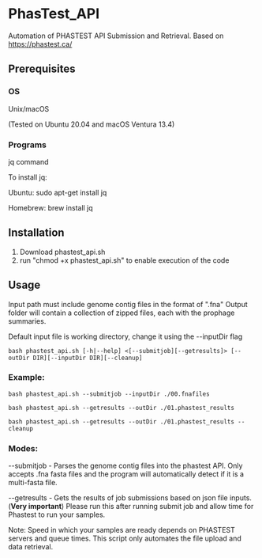# PhasTest_API
Automation of PHASTEST API Submission and Retrieval. Based on https://phastest.ca/

## Prerequisites

### OS
Unix/macOS

(Tested on Ubuntu 20.04 and macOS Ventura 13.4)


### Programs
jq command

To install jq:

Ubuntu: sudo apt-get install jq

Homebrew: brew install jq


## Installation

1. Download phastest_api.sh
2. run "chmod +x phastest_api.sh" to enable execution of the code


## Usage

Input path must include genome contig files in the format of ".fna"
Output folder will contain a collection of zipped files, each with the prophage summaries.

Default input file is working directory, change it using the --inputDir flag

`bash phastest_api.sh [-h|--help] <[--submitjob][--getresults]> [--outDir DIR][--inputDir DIR][--cleanup]`

### Example:

 `bash phastest_api.sh --submitjob --inputDir ./00.fnafiles`


 `bash phastest_api.sh --getresults --outDir ./01.phastest_results`


 `bash phastest_api.sh --getresults --outDir ./01.phastest_results --cleanup` 


### Modes:

--submitjob - Parses the genome contig files into the phastest API. Only accepts .fna fasta files and the program will automatically detect if it is a multi-fasta file.

--getresults - Gets the results of job submissions based on json file inputs. 
(**Very important**) Please run this after running submit job and allow time for Phastest to run your samples.

Note: Speed in which your samples are ready depends on PHASTEST servers and queue times. This script only automates the file upload and data retrieval. 



